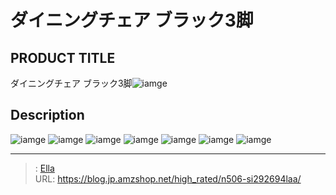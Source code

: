 # ダイニングチェア ブラック3脚


## PRODUCT TITLE 

ダイニングチェア ブラック3脚![iamge](https://b2bfiles1.gigab2b.cn/image/wkseller/7404/餐桌椅/20210711_8612def53e0442b8b9801437a1db6495.jpg)

## Description











![iamge](https://b2bfiles1.gigab2b.cn/image/wkseller/7404/餐桌椅/20210711_322857a713c429cc48dff77bbafd1f3f.jpg)
![iamge](https://b2bfiles1.gigab2b.cn/image/wkseller/7404/餐桌椅/20210711_7299b3cc236e15e3d5a71bbe80f8e4d4.jpg)
![iamge](https://b2bfiles1.gigab2b.cn/image/wkseller/7404/餐桌椅/20210711_742cbb4ee40b70b10f9cf105fd0ab891.jpg)
![iamge](https://b2bfiles1.gigab2b.cn/image/wkseller/7404/餐桌椅/20210711_934f9133a2d80596ccf06a4420a48aeb.jpg)
![iamge](https://b2bfiles1.gigab2b.cn/image/wkseller/7404/餐桌椅/20210711_8161a15f2ee20e7b635e2595e7ba4ebc.jpg)
![iamge](nan)
![iamge](nan)


---

> : [Ella](https://blog.jp.amzshop.net/)  
> URL: https://blog.jp.amzshop.net/high_rated/n506-si292694laa/  

